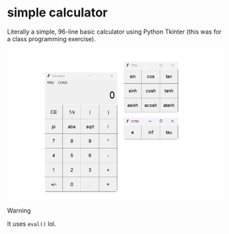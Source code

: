 # simple calculator
Literally a simple, 96-line basic calculator using Python Tkinter (this was for a class programming exercise). 

<img src="https://github.com/amooo-ooo/simple-calculator/blob/main/demo.png" alt="demo" width=700>

> [!WARNING]
>It uses `eval()` lol.
